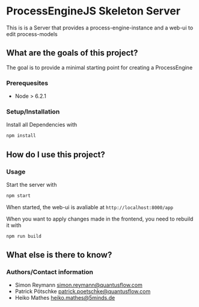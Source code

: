 # ProcessEngineJS Skeleton Server

This is is a Server that provides a process-engine-instance and a web-ui to edit process-models

## What are the goals of this project?

The goal is to provide a minimal starting point for creating a ProcessEngine

### Prerequesites

- Node > 6.2.1

### Setup/Installation

Install all Dependencies with
```bash
npm install
```

## How do I use this project?

### Usage

Start the server with
```bash
npm start
```

When started, the web-ui is avaliable at `http://localhost:8000/app`

When you want to apply changes made in the frontend, you need to rebuild it with
```bash
npm run build
```

## What else is there to know?

### Authors/Contact information

- Simon Reymann <simon.reymann@quantusflow.com>
- Patrick Pötschke <patrick.poetschke@quantusflow.com>
- Heiko Mathes <heiko.mathes@5minds.de>
